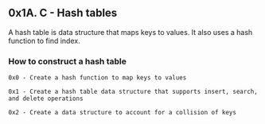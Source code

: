## 0x1A. C - Hash tables

A hash table is data structure that maps keys to values. It also uses a hash function to find index. 

### How to construct a hash table

	0x0 - Create a hash function to map keys to values

	0x1 - Create a hash table data structure that supports insert, search, and delete operations

	0x2 - Create a data structure to account for a collision of keys
